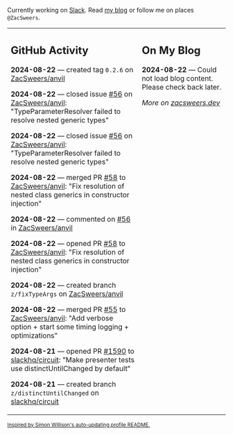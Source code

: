 Currently working on [Slack](https://slack.com/). Read [my blog](https://zacsweers.dev/) or follow me on places `@ZacSweers`.

<table><tr><td valign="top" width="60%">

## GitHub Activity
<!-- githubActivity starts -->
**2024-08-22** — created tag `0.2.6` on [ZacSweers/anvil](https://github.com/ZacSweers/anvil)

**2024-08-22** — closed issue [#56](https://github.com/ZacSweers/anvil/issues/56) on [ZacSweers/anvil](https://github.com/ZacSweers/anvil): "TypeParameterResolver failed to resolve nested generic types"

**2024-08-22** — closed issue [#56](https://github.com/ZacSweers/anvil/issues/56) on [ZacSweers/anvil](https://github.com/ZacSweers/anvil): "TypeParameterResolver failed to resolve nested generic types"

**2024-08-22** — merged PR [#58](https://github.com/ZacSweers/anvil/pull/58) to [ZacSweers/anvil](https://github.com/ZacSweers/anvil): "Fix resolution of nested class generics in constructor injection"

**2024-08-22** — commented on [#56](https://github.com/ZacSweers/anvil/issues/56#issuecomment-2305369103) in [ZacSweers/anvil](https://github.com/ZacSweers/anvil)

**2024-08-22** — opened PR [#58](https://github.com/ZacSweers/anvil/pull/58) to [ZacSweers/anvil](https://github.com/ZacSweers/anvil): "Fix resolution of nested class generics in constructor injection"

**2024-08-22** — created branch `z/fixTypeArgs` on [ZacSweers/anvil](https://github.com/ZacSweers/anvil)

**2024-08-22** — merged PR [#55](https://github.com/ZacSweers/anvil/pull/55) to [ZacSweers/anvil](https://github.com/ZacSweers/anvil): "Add verbose option + start some timing logging + optimizations"

**2024-08-21** — opened PR [#1590](https://github.com/slackhq/circuit/pull/1590) to [slackhq/circuit](https://github.com/slackhq/circuit): "Make presenter tests use distinctUntilChanged by default"

**2024-08-21** — created branch `z/distinctUntilChanged` on [slackhq/circuit](https://github.com/slackhq/circuit)
<!-- githubActivity ends -->
</td><td valign="top" width="40%">

## On My Blog
<!-- blog starts -->
**2024-08-22** — Could not load blog content. Please check back later.
<!-- blog ends -->
_More on [zacsweers.dev](https://zacsweers.dev/)_
</td></tr></table>

<sub><a href="https://simonwillison.net/2020/Jul/10/self-updating-profile-readme/">Inspired by Simon Willison's auto-updating profile README.</a></sub>